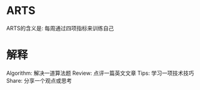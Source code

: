 # ARTS

ARTS的含义是: 每周通过四项指标来训练自己

# 解释

Algorithm: 解决一道算法题
Review: 点评一篇英文文章
Tips: 学习一项技术技巧
Share: 分享一个观点或思考

